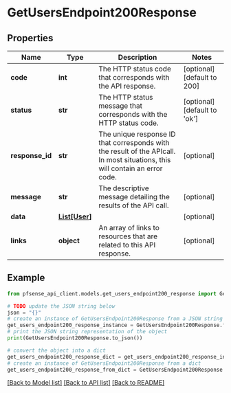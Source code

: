 # GetUsersEndpoint200Response


## Properties

Name | Type | Description | Notes
------------ | ------------- | ------------- | -------------
**code** | **int** | The HTTP status code that corresponds with the API response. | [optional] [default to 200]
**status** | **str** | The HTTP status message that corresponds with the HTTP status code. | [optional] [default to 'ok']
**response_id** | **str** | The unique response ID that corresponds with the result of the APIcall. In most situations, this will contain an error code. | [optional] 
**message** | **str** | The descriptive message detailing the results of the API call. | [optional] 
**data** | [**List[User]**](User.md) |  | [optional] 
**links** | **object** | An array of links to resources that are related to this API response. | [optional] 

## Example

```python
from pfsense_api_client.models.get_users_endpoint200_response import GetUsersEndpoint200Response

# TODO update the JSON string below
json = "{}"
# create an instance of GetUsersEndpoint200Response from a JSON string
get_users_endpoint200_response_instance = GetUsersEndpoint200Response.from_json(json)
# print the JSON string representation of the object
print(GetUsersEndpoint200Response.to_json())

# convert the object into a dict
get_users_endpoint200_response_dict = get_users_endpoint200_response_instance.to_dict()
# create an instance of GetUsersEndpoint200Response from a dict
get_users_endpoint200_response_from_dict = GetUsersEndpoint200Response.from_dict(get_users_endpoint200_response_dict)
```
[[Back to Model list]](../README.md#documentation-for-models) [[Back to API list]](../README.md#documentation-for-api-endpoints) [[Back to README]](../README.md)


